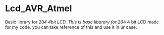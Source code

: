 # Lcd_AVR_Atmel
Basic library for 20*4 4bit LCD.
This is basc libarary for 20*4 4 bit LCD made for my code. you can take reference of this and use it in ur case.
